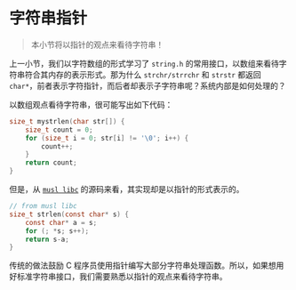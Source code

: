 # 字符串指针

> 本小节将以指针的观点来看待字符串！

上一小节，我们以字符数组的形式学习了 `string.h` 的常用接口，以数组来看待字符串符合其内存的表示形式。那为什么 `strchr/strrchr` 和 `strstr` 都返回 `char*`，前者表示字符指针，而后者却表示子字符串呢？系统内部是如何处理的？

以数组观点看待字符串，很可能写出如下代码：

```c
size_t mystrlen(char str[]) {
    size_t count = 0;
    for (size_t i = 0; str[i] != '\0'; i++) {
        count++;
    }
    return count;
}
```

但是，从 [`musl libc`](https://git.musl-libc.org/cgit/musl/tree/src/string/strlen.c) 的源码来看，其实现却是以指针的形式表示的。

```c
// from musl libc
size_t strlen(const char* s) {
    const char* a = s;
    for (; *s; s++);
    return s-a;
}
```

传统的做法鼓励 C 程序员使用指针编写大部分字符串处理函数。所以，如果想用好标准字符串接口，我们需要熟悉以指针的观点来看待字符串。
